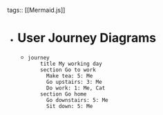 tags:: [[Mermaid.js]]

- # User Journey Diagrams
	- ```mermaid
	  journey
	      title My working day
	      section Go to work
	        Make tea: 5: Me
	        Go upstairs: 3: Me
	        Do work: 1: Me, Cat
	      section Go home
	        Go downstairs: 5: Me
	        Sit down: 5: Me
	  ```